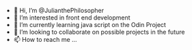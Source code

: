 - 👋 Hi, I’m @JulianthePhilosopher
- 👀 I’m interested in front end development 
- 🌱 I’m currently learning java script on the Odin Project
- 💞️ I’m looking to collaborate on possible projects in the future
- 📫 How to reach me ...

<!---
JulianthePhilosopher/JulianthePhilosopher is a ✨ special ✨ repository because its `README.md` (this file) appears on your GitHub profile.
You can click the Preview link to take a look at your changes.
--->
